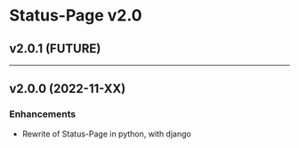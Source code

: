 # Status-Page v2.0

## v2.0.1 (FUTURE)

---

## v2.0.0 (2022-11-XX)

### Enhancements
* Rewrite of Status-Page in python, with django
